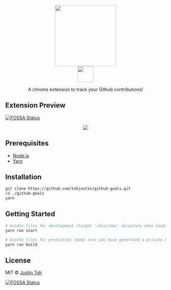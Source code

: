 <p align="center">
  <a href="https://chrome.google.com/webstore/detail/github-goals/pchnbdedipdodklgoojebccbjkeoaakd" target="_blank"><img height="192px" src="./readme/extension_logo.png"></a>
  <br>
  <a href="https://chrome.google.com/webstore/detail/github-goals/pchnbdedipdodklgoojebccbjkeoaakd" target="_blank"><img height="50" src="./readme/extension_name.png"></a>
</p>
<p align="center">
  <span>
    A chrome extension to track your Github contributions!
  </span>
</p>

## Extension Preview
[![FOSSA Status](https://app.fossa.io/api/projects/git%2Bgithub.com%2Ftohjustin%2Fgithub-goals.svg?type=shield)](https://app.fossa.io/projects/git%2Bgithub.com%2Ftohjustin%2Fgithub-goals?ref=badge_shield)

<p align="center">
  <img src="./readme/preview.gif">
</p>

## Prerequisites

- [Node.js](https://nodejs.org/en/download/)
- [Yarn](https://yarnpkg.com/en/docs/install#mac-tab)

## Installation

``` bash
git clone https://github.com/tohjustin/github-goals.git
cd ./github-goals
yarn
```

## Getting Started

``` bash
# bundle files for development (target '/dist/dev' directory when loading the unpacked extension)
yarn run start

# bundle files for production (make sure you have generated a private key 'mykey.pem' beforehand)
yarn run build
```

## License

MIT © [Justin Toh](https://github.com/tohjustin)


[![FOSSA Status](https://app.fossa.io/api/projects/git%2Bgithub.com%2Ftohjustin%2Fgithub-goals.svg?type=large)](https://app.fossa.io/projects/git%2Bgithub.com%2Ftohjustin%2Fgithub-goals?ref=badge_large)